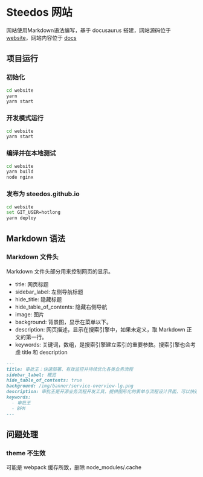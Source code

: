 # Steedos 网站

网站使用Markdown语法编写，基于 docusaurus 搭建，网站源码位于 [website](./website)，网站内容位于 [docs](./docs)

## 项目运行

### 初始化

```bash
cd website
yarn
yarn start
```

### 开发模式运行

```bash
cd website
yarn start
```

### 编译并在本地测试

```bash
cd website
yarn build
node nginx
```

### 发布为 steedos.github.io

```bash
cd website
set GIT_USER=hotlong
yarn deploy
```

## Markdown 语法

### Markdown 文件头

Markdown 文件头部分用来控制网页的显示。

- title: 网页标题
- sidebar_label: 左侧导航标题
- hide_title: 隐藏标题
- hide_table_of_contents: 隐藏右侧导航
- image: 图片
- background: 背景图，显示在菜单以下。
- description: 网页描述，显示在搜索引擎中，如果未定义，取 Markdown 正文的第一行。
- keywords: 关键词，数组，是搜索引擎建立索引的重要参数。搜索引擎也会考虑 title 和 description

```markdown
---
title: 审批王：快速部署、有效监控并持续优化各类业务流程
sidebar_label: 概览
hide_table_of_contents: true
background: /img/banner/service-overview-lg.png
description: 审批王是开源业务流程开发工具，提供图形化的表单与流程设计界面，可以快速地将公司各类审批业务转换为可严格执行的电子流程。
keywords:
  - 审批王
  - BPM
---
```

## 问题处理

### theme 不生效

可能是 webpack 缓存所致，删除 node_modules/.cache